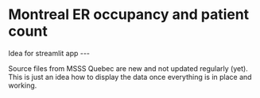 # Montreal ER occupancy and patient count
Idea for streamlit app ---

Source files from MSSS Quebec are new and not updated regularly (yet).
This is just an idea how to display the data once everything is 
in place and working.



